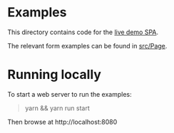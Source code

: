 # Examples

This directory contains code for the [live demo SPA](https://hecrj.github.com/composable-form).

The relevant form examples can be found in [src/Page](src/Page).

# Running locally

To start a web server to run the examples:

> yarn && yarn run start

Then browse at http://localhost:8080
